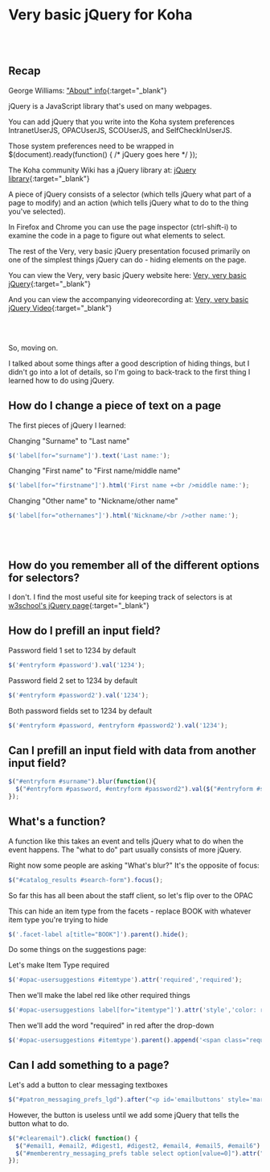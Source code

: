 # Very basic jQuery for Koha

<br /><br />

## Recap

George Williams: ["About" info](https://slides.hopperdietzel.org/about/){:target="_blank"}

jQuery is a JavaScript library that's used on many webpages.

You can add jQuery that you write into the Koha system preferences IntranetUserJS, OPACUserJS, SCOUserJS, and SelfCheckInUserJS.

Those system preferences need to be wrapped in $(document).ready(function() { /* jQuery goes here */ });

The Koha community Wiki has a jQuery library at: [jQuery library](https://wiki.koha-community.org/wiki/JQuery_Library){:target="_blank"}

A piece of jQuery consists of a selector (which tells jQuery what part of a page to modify) and an action (which tells jQuery what to do to the thing you've selected).

In Firefox and Chrome you can use the page inspector (ctrl-shift-i) to examine the code in a page to figure out what elements to select.

The rest of the Very, very basic jQuery presentation focused primarily on one of the simplest things jQuery can do - hiding elements on the page.

You can view the Very, very basic jQuery website here: [Very, very basic jQuery](veryverybasic.md){:target="_blank"}

And you can view the accompanying videorecording at: [Very, very basic jQuery Video](https://youtu.be/SqMqM6iRgvg){:target="_blank"}

<br /><br />

So, moving on.

I talked about some things after a good description of hiding things, but I didn't go into a lot of details, so I'm going to back-track to the first thing I learned how to do using jQuery.

## How do I change a piece of text on a page

The first pieces of jQuery I learned:

Changing "Surname" to "Last name"

~~~JavaScript
$('label[for="surname"]').text('Last name:');
~~~

Changing "First name" to "First name/middle name"

~~~JavaScript
$('label[for="firstname"]').html('First name +<br />middle name:');
~~~

Changing "Other name" to "Nickname/other name"

~~~JavaScript
$('label[for="othernames"]').html('Nickname/<br />other name:');
~~~

<br /><br />

## How do you remember all of the different options for selectors?

I don't.  I find the most useful site for keeping track of selectors is at [w3school's jQuery page](https://www.w3schools.com/jquery/){:target="_blank"}

## How do I prefill an input field?

Password field 1 set to 1234 by default

~~~JavaScript
$('#entryform #password').val('1234');
~~~

Password field 2 set to 1234 by default

~~~JavaScript
$('#entryform #password2').val('1234');
~~~

Both password fields set to 1234 by default

~~~JavaScript
$('#entryform #password, #entryform #password2').val('1234');
~~~

## Can I prefill an input field with data from another input field?

~~~JavaScript
$("#entryform #surname").blur(function(){
  $("#entryform #password, #entryform #password2").val($("#entryform #surname").val());
});
~~~

## What's a function?

A function like this takes an event and tells jQuery what to do when the event happens.  The "what to do" part usually consists of more jQuery.

Right now some people are asking "What's blur?"  It's the opposite of focus:

~~~JavaScript
$("#catalog_results #search-form").focus();
~~~

So far this has all been about the staff client, so let's flip over to the OPAC

This can hide an item type from the facets - replace BOOK with whatever item type you're trying to hide

~~~JavaScript
$('.facet-label a[title="BOOK"]').parent().hide();
~~~

Do some things on the suggestions page:

Let's make Item Type required

~~~JavaScript
$('#opac-usersuggestions #itemtype').attr('required','required');
~~~

Then we'll make the label red like other required things

~~~JavaScript
$('#opac-usersuggestions label[for="itemtype"]').attr('style','color: red;');
~~~

Then we'll add the word "required" in red after the drop-down

~~~JavaScript
$('#opac-usersuggestions #itemtype').parent().append('<span class="required">Required</span>');
~~~

## Can I add something to a page?

Let's add a button to clear messaging textboxes

~~~JavaScript
$("#patron_messaging_prefs_lgd").after("<p id='emailbuttons' style='margin: 5px'><button id='clearemail' type='button' style='margin: 5px'>Clear all</button></p>");
~~~

However, the button is useless until we add some jQuery that tells the button what to do.

~~~JavaScript
$("#clearemail").click( function() {
  $("#email1, #email2, #digest1, #digest2, #email4, #email5, #email6").prop('checked', false);
  $("#memberentry_messaging_prefs table select option[value=0]").attr("selected","selected");
});
~~~

<br /><br />
